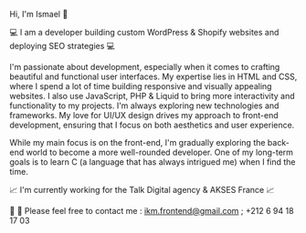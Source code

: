 Hi, I'm Ismael 👋

💻 I am a developer building custom WordPress & Shopify websites and deploying SEO strategies 💻

I'm passionate about development, especially when it comes to crafting beautiful and functional user interfaces. My expertise lies in HTML and CSS, where I spend a lot of time building responsive and visually appealing websites. I also use JavaScript, PHP & Liquid to bring more interactivity and functionality to my projects. I'm always exploring new technologies and frameworks. My love for UI/UX design drives my approach to front-end development, ensuring that I focus on both aesthetics and user experience.

While my main focus is on the front-end, I'm gradually exploring the back-end world to become a more well-rounded developer. One of my long-term goals is to learn C (a language that has always intrigued me) when I find the time.

📈 I'm currently working for the Talk Digital agency & AKSES France 📈

📨 📱 Please feel free to contact me : ikm.frontend@gmail.com ; +212 6 94 18 17 03
